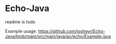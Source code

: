 # Echo-Java
readme is todo

Example usage:
https://github.com/josheyr/Echo-Java/blob/main/src/main/java/ac/echo/Example.java
